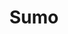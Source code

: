 ---
templateKey: splash
title: Sumo
large: https://res.cloudinary.com/dunew51zn/image/upload/v1617058733/splash/sumo-xl_tkmprq.jpg
small: https://res.cloudinary.com/dunew51zn/image/upload/v1617058733/splash/sumo-md_cyacrd.jpg
background: https://res.cloudinary.com/dunew51zn/image/upload/v1617058733/splash/bg-sumo-xl_cqp9gg.jpg
---